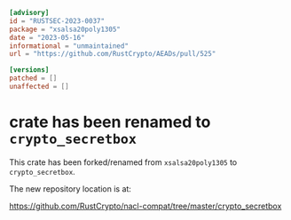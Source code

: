 ```toml
[advisory]
id = "RUSTSEC-2023-0037"
package = "xsalsa20poly1305"
date = "2023-05-16"
informational = "unmaintained"
url = "https://github.com/RustCrypto/AEADs/pull/525"

[versions]
patched = []
unaffected = []
```

# crate has been renamed to `crypto_secretbox`

This crate has been forked/renamed from `xsalsa20poly1305` to `crypto_secretbox`.

The new repository location is at:

<https://github.com/RustCrypto/nacl-compat/tree/master/crypto_secretbox>
